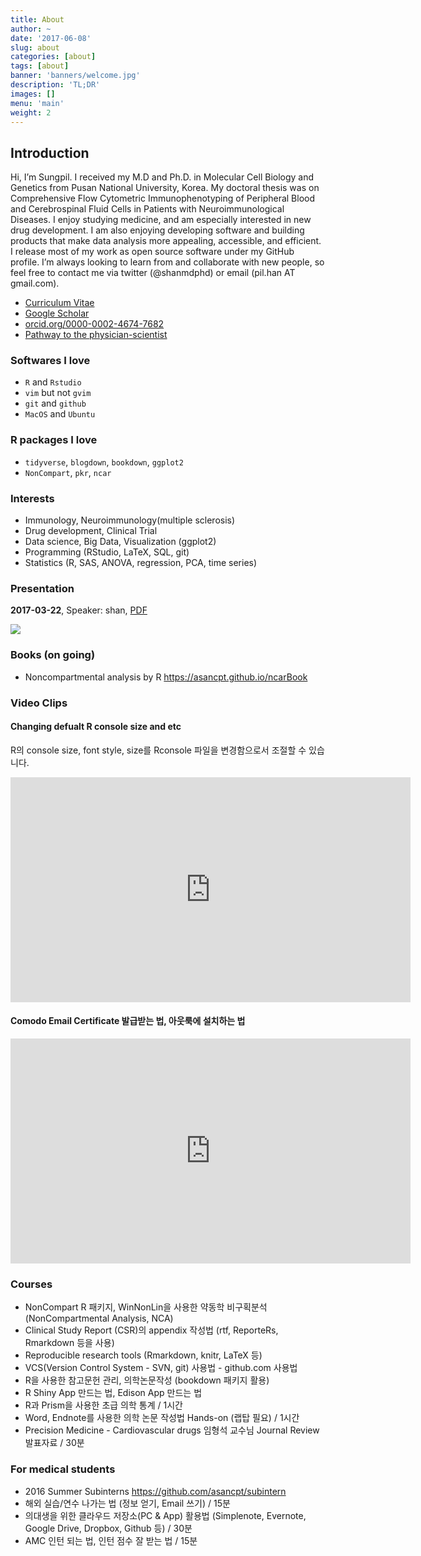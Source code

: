```yaml
---
title: About
author: ~
date: '2017-06-08'
slug: about
categories: [about]
tags: [about]
banner: 'banners/welcome.jpg'
description: 'TL;DR'
images: []
menu: 'main'
weight: 2
---
```


## Introduction

Hi, I’m Sungpil. 
I received my M.D and Ph.D. in Molecular Cell Biology and Genetics from Pusan National University, Korea. 
My doctoral thesis was on Comprehensive Flow Cytometric Immunophenotyping of Peripheral Blood and Cerebrospinal Fluid Cells in Patients with Neuroimmunological Diseases. 
I enjoy studying medicine, and am especially interested in new drug development. I am also enjoying developing software and building products that make data analysis more appealing, accessible, and efficient. 
I release most of my work as open source software under my GitHub profile. 
I’m always looking to learn from and collaborate with new people, so feel free to contact me via twitter (@shanmdphd) or email (pil.han AT gmail.com).

- <a href="https://shanmdphd.github.io/cv/cv-shan.pdf" class="btn">Curriculum Vitae</a> 
- <a href="https://scholar.google.com/citations?user=TUK927cAAAAJ" class="btn">Google Scholar</a>
- <a href="https://orcid.org/0000-0002-4674-7682" class="btn">orcid.org/0000-0002-4674-7682</a>
- <a href="/about/physicianscientist/" class="btn">Pathway to the physician-scientist</a>

### Softwares I love

- `R` and `Rstudio`
- `vim` but not `gvim`
- `git` and `github`
- `MacOS` and `Ubuntu`

### R packages I love

- `tidyverse`, `blogdown`, `bookdown`, `ggplot2`
- `NonCompart`, `pkr`, `ncar`

### Interests

- Immunology, Neuroimmunology(multiple sclerosis)
- Drug development, Clinical Trial 
- Data science, Big Data, Visualization (ggplot2)
- Programming (RStudio, LaTeX, SQL, git)
- Statistics (R, SAS, ANOVA, regression, PCA, time series)

### Presentation

**2017-03-22**, Speaker: shan, [<i class="fa fa-file-pdf-o"></i>PDF](ftp://172.21.61.202/cpt%20documents/BookJournal/2017/Presentation/2017-03-22-shan-Edison/2017-03-22-shan-Edison.pdf)

![](/assets/2017-03-22-shan-Edison.png)

### Books (on going)

- Noncompartmental analysis by R <https://asancpt.github.io/ncarBook>



### Video Clips

#### Changing defualt R console size and etc
R의 console size, font style, size를 Rconsole 파일을 변경함으로서 조절할 수 있습니다. 

<iframe width="640" height="360" src="https://www.youtube.com/embed/uSunEN8W5Mo" frameborder="0" allowfullscreen></iframe>

#### Comodo Email Certificate 발급받는 법, 아웃룩에 설치하는 법 

<iframe width="640" height="360" src="https://www.youtube.com/embed/sNUJPv5jWGA" frameborder="0" allowfullscreen></iframe>

### Courses

- NonCompart R 패키지, WinNonLin을 사용한 약동학 비구획분석 (NonCompartmental Analysis, NCA)
- Clinical Study Report (CSR)의 appendix 작성법 (rtf, ReporteRs, Rmarkdown 등을 사용)
- Reproducible research tools (Rmarkdown, knitr, LaTeX 등)
- VCS(Version Control System - SVN, git) 사용법 - github.com 사용법
- R을 사용한 참고문헌 관리, 의학논문작성 (bookdown 패키지 활용)
- R Shiny App 만드는 법, Edison App 만드는 법
- R과 Prism을 사용한 초급 의학 통계 / 1시간
- Word, Endnote를 사용한 의학 논문 작성법 Hands-on (랩탑 필요) / 1시간
- Precision Medicine - Cardiovascular drugs 임형석 교수님 Journal Review 발표자료 / 30분

### For medical students 

- 2016 Summer Subinterns <https://github.com/asancpt/subintern>
- 해외 실습/연수 나가는 법 (정보 얻기, Email 쓰기) / 15분
- 의대생을 위한 클라우드 저장소(PC & App) 활용법 (Simplenote, Evernote, Google Drive, Dropbox, Github 등) / 30분
- AMC 인턴 되는 법, 인턴 점수 잘 받는 법 / 15분

